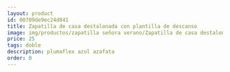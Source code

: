 ```yaml
---
layout: product
id: 00709de9ec24d841
title: Zapatilla de casa destalonada con plantilla de descanso
image: img/productos/zapatilla señora verano/Zapatilla de casa destalonada con plantilla de descanso=25=doble=plumaflex azul azafata.webp
price: 25
tags: doble
description: plumaflex azul azafata
order: 0
---
```

